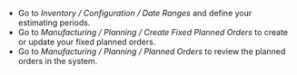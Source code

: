- Go to *Inventory / Configuration / Date Ranges* and define your
  estimating periods.
- Go to *Manufacturing / Planning / Create Fixed Planned Orders* to
  create or update your fixed planned orders.
- Go to *Manufacturing / Planning / Planned Orders* to review the
  planned orders in the system.
